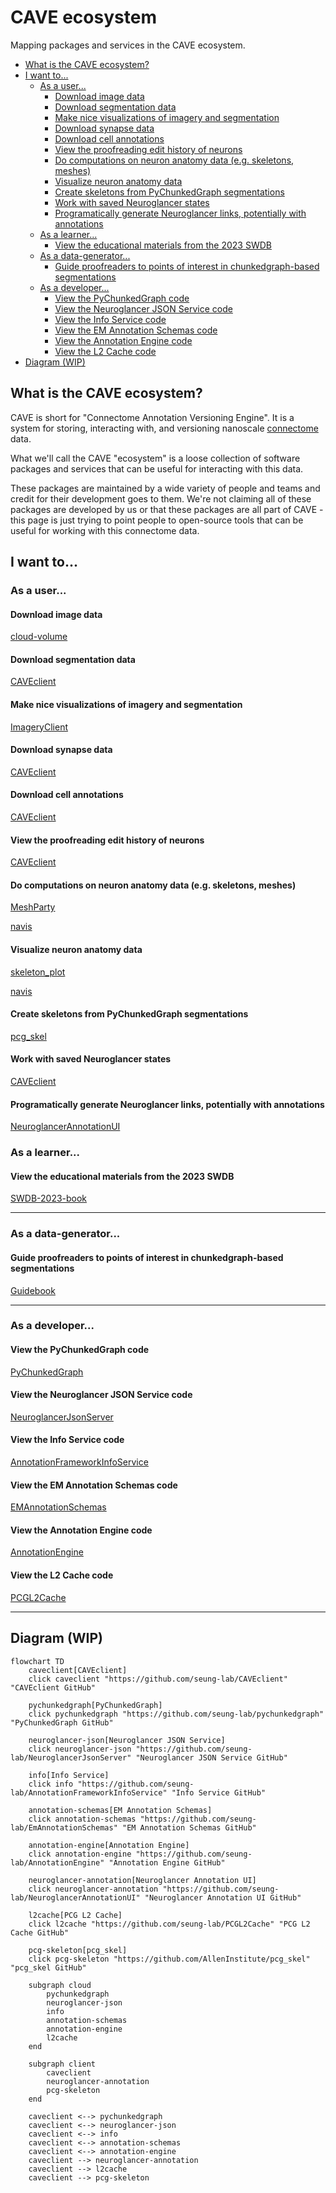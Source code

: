 # CAVE ecosystem <!-- omit in toc -->

Mapping packages and services in the CAVE ecosystem.

- [What is the CAVE ecosystem?](#what-is-the-cave-ecosystem)
- [I want to...](#i-want-to)
  - [As a user...](#as-a-user)
    - [Download image data](#download-image-data)
    - [Download segmentation data](#download-segmentation-data)
    - [Make nice visualizations of imagery and segmentation](#make-nice-visualizations-of-imagery-and-segmentation)
    - [Download synapse data](#download-synapse-data)
    - [Download cell annotations](#download-cell-annotations)
    - [View the proofreading edit history of neurons](#view-the-proofreading-edit-history-of-neurons)
    - [Do computations on neuron anatomy data (e.g. skeletons, meshes)](#do-computations-on-neuron-anatomy-data-eg-skeletons-meshes)
    - [Visualize neuron anatomy data](#visualize-neuron-anatomy-data)
    - [Create skeletons from PyChunkedGraph segmentations](#create-skeletons-from-pychunkedgraph-segmentations)
    - [Work with saved Neuroglancer states](#work-with-saved-neuroglancer-states)
    - [Programatically generate Neuroglancer links, potentially with annotations](#programatically-generate-neuroglancer-links-potentially-with-annotations)
  - [As a learner...](#as-a-learner)
    - [View the educational materials from the 2023 SWDB](#view-the-educational-materials-from-the-2023-swdb)
  - [As a data-generator...](#as-a-data-generator)
    - [Guide proofreaders to points of interest in chunkedgraph-based segmentations](#guide-proofreaders-to-points-of-interest-in-chunkedgraph-based-segmentations)
  - [As a developer...](#as-a-developer)
    - [View the PyChunkedGraph code](#view-the-pychunkedgraph-code)
    - [View the Neuroglancer JSON Service code](#view-the-neuroglancer-json-service-code)
    - [View the Info Service code](#view-the-info-service-code)
    - [View the EM Annotation Schemas code](#view-the-em-annotation-schemas-code)
    - [View the Annotation Engine code](#view-the-annotation-engine-code)
    - [View the L2 Cache code](#view-the-l2-cache-code)
- [Diagram (WIP)](#diagram-wip)

## What is the CAVE ecosystem?

CAVE is short for "Connectome Annotation Versioning Engine". It is a system for storing,
interacting with, and versioning nanoscale [connectome](https://en.wikipedia.org/wiki/Connectome) data.

What we'll call the CAVE "ecosystem" is a loose collection of software packages and
services that can be useful for interacting with this data.

These packages are maintained by a wide variety of people and teams and credit for their development goes to them. We're not claiming all of these packages are developed by us or that these packages are all part of CAVE - this page is just trying to point people to open-source tools that can be useful for working with this connectome data.

## I want to...

### As a user...

#### Download image data

[cloud-volume][]

#### Download segmentation data

[CAVEclient][]

#### Make nice visualizations of imagery and segmentation

[ImageryClient][]

#### Download synapse data

[CAVEclient][]

#### Download cell annotations

[CAVEclient][]

#### View the proofreading edit history of neurons

[CAVEclient][]

#### Do computations on neuron anatomy data (e.g. skeletons, meshes)

[MeshParty][]

[navis][]

#### Visualize neuron anatomy data

[skeleton_plot][]

[navis][]

#### Create skeletons from PyChunkedGraph segmentations

[pcg_skel][]

#### Work with saved Neuroglancer states

[CAVEclient][]

#### Programatically generate Neuroglancer links, potentially with annotations

[NeuroglancerAnnotationUI][]

### As a learner...

#### View the educational materials from the 2023 SWDB

[SWDB-2023-book][]

---

### As a data-generator...

#### Guide proofreaders to points of interest in chunkedgraph-based segmentations

[Guidebook][]

---

### As a developer...

#### View the PyChunkedGraph code

[PyChunkedGraph][]

#### View the Neuroglancer JSON Service code

[NeuroglancerJsonServer][]

#### View the Info Service code

[AnnotationFrameworkInfoService][]

#### View the EM Annotation Schemas code

[EMAnnotationSchemas][]

#### View the Annotation Engine code

[AnnotationEngine][]

#### View the L2 Cache code

[PCGL2Cache][]

---

## Diagram (WIP)

```mermaid
flowchart TD
    caveclient[CAVEclient]
    click caveclient "https://github.com/seung-lab/CAVEclient" "CAVEclient GitHub"

    pychunkedgraph[PyChunkedGraph]
    click pychunkedgraph "https://github.com/seung-lab/pychunkedgraph" "PyChunkedGraph GitHub"

    neuroglancer-json[Neuroglancer JSON Service]
    click neuroglancer-json "https://github.com/seung-lab/NeuroglancerJsonServer" "Neuroglancer JSON Service GitHub"

    info[Info Service]
    click info "https://github.com/seung-lab/AnnotationFrameworkInfoService" "Info Service GitHub"

    annotation-schemas[EM Annotation Schemas]
    click annotation-schemas "https://github.com/seung-lab/EmAnnotationSchemas" "EM Annotation Schemas GitHub"

    annotation-engine[Annotation Engine]
    click annotation-engine "https://github.com/seung-lab/AnnotationEngine" "Annotation Engine GitHub"

    neuroglancer-annotation[Neuroglancer Annotation UI]
    click neuroglancer-annotation "https://github.com/seung-lab/NeuroglancerAnnotationUI" "Neuroglancer Annotation UI GitHub"

    l2cache[PCG L2 Cache]
    click l2cache "https://github.com/seung-lab/PCGL2Cache" "PCG L2 Cache GitHub"

    pcg-skeleton[pcg_skel]
    click pcg-skeleton "https://github.com/AllenInstitute/pcg_skel" "pcg_skel GitHub"

    subgraph cloud
        pychunkedgraph
        neuroglancer-json
        info
        annotation-schemas
        annotation-engine
        l2cache
    end

    subgraph client
        caveclient
        neuroglancer-annotation
        pcg-skeleton
    end

    caveclient <--> pychunkedgraph
    caveclient <--> neuroglancer-json
    caveclient <--> info
    caveclient <--> annotation-schemas
    caveclient <--> annotation-engine
    caveclient --> neuroglancer-annotation
    caveclient --> l2cache
    caveclient --> pcg-skeleton
```

<!-- Package manifest -->

[AnnotationEngine]: https://github.com/seung-lab/AnnotationEngine
[AnnotationFrameworkInfoService]: https://github.com/seung-lab/AnnotationFrameworkInfoService
[CAVEclient]: https://github.com/seung-lab/CAVEclient
[cloud-volume]: https://github.com/seung-lab/cloud-volume
[EMAnnotationSchemas]: https://github.com/seung-lab/EmAnnotationSchemas
[Guidebook]: https://github.com/AllenInstitute/Guidebook
[ImageryClient]: https://github.com/AllenInstitute/ImageryClient
[MeshParty]: https://github.com/sdorkenw/MeshParty
[navis]: https://github.com/navis-org/navis
[NeuroglancerAnnotationUI]: https://github.com/seung-lab/NeuroglancerAnnotationUI
[NeuroglancerJsonServer]: https://github.com/seung-lab/NeuroglancerJsonServer
[pcg_skel]: https://github.com/AllenInstitute/pcg_skel
[PCGL2Cache]: https://github.com/seung-lab/PCGL2Cache
[PyChunkedGraph]: https://github.com/seung-lab/pychunkedgraph
[skeleton_plot]: https://github.com/AllenInstitute/skeleton_plot
[SWDB-2023-book]: https://allenswdb.github.io/microns-em/em-background.html
